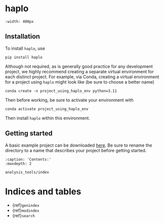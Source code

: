 # haplo

```{image} haplo_logo.png
:width: 400px
```

## Installation

To install `haplo`, use

```shell
pip install haplo
```

Although not required, as is generally good practice for any development project, we highly recommend creating a separate virtual environment for each distinct project. For example, via Conda, creating a virtual environment for a project using `haplo` might look like (be sure to choose a better name)

```
conda create -n project_using_haplo_env python=3.11
```

Then before working, be sure to activate your environment with

```shell
conda activate project_using_haplo_env
```

Then install `haplo` within this environment.

## Getting started

A basic example project can be downloaded [here](https://download-directory.github.io/?url=https%3A%2F%2Fgithub.com%2Fgolmschenk%2Fhaplo_example_application). Be sure to rename the directory to a name that describes your project before getting started.

```{toctree}
:caption: 'Contents:'
:maxdepth: 2

analysis_tools/index
```

# Indices and tables

- {ref}`genindex`
- {ref}`modindex`
- {ref}`search`

